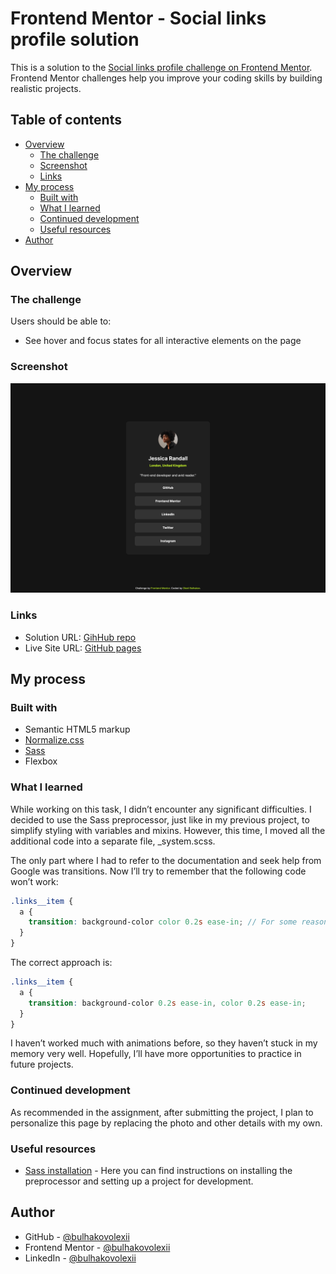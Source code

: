 # Frontend Mentor - Social links profile solution

This is a solution to the [Social links profile challenge on Frontend Mentor](https://www.frontendmentor.io/challenges/social-links-profile-UG32l9m6dQ). Frontend Mentor challenges help you improve your coding skills by building realistic projects.

## Table of contents

- [Overview](#overview)
  - [The challenge](#the-challenge)
  - [Screenshot](#screenshot)
  - [Links](#links)
- [My process](#my-process)
  - [Built with](#built-with)
  - [What I learned](#what-i-learned)
  - [Continued development](#continued-development)
  - [Useful resources](#useful-resources)
- [Author](#author)

## Overview

### The challenge

Users should be able to:

- See hover and focus states for all interactive elements on the page

### Screenshot

![](./screenshots/desktop.png)

### Links

- Solution URL: [GihHub repo](http://github.com/bulhakovolexii/social-links-profile/)
- Live Site URL: [GitHub pages](http://bulhakovolexii.github.io/social-links-profile/)

## My process

### Built with

- Semantic HTML5 markup
- [Normalize.css](https://necolas.github.io/normalize.css/)
- [Sass](http://sass-lang.com/)
- Flexbox

### What I learned

While working on this task, I didn’t encounter any significant difficulties. I decided to use the Sass preprocessor, just like in my previous project, to simplify styling with variables and mixins. However, this time, I moved all the additional code into a separate file, \_system.scss.

The only part where I had to refer to the documentation and seek help from Google was transitions. Now I’ll try to remember that the following code won’t work:

```scss
.links__item {
  a {
    transition: background-color color 0.2s ease-in; // For some reason, I thought I could list all the properties to apply the animation to.
  }
}
```

The correct approach is:

```scss
.links__item {
  a {
    transition: background-color 0.2s ease-in, color 0.2s ease-in;
  }
}
```

I haven’t worked much with animations before, so they haven’t stuck in my memory very well. Hopefully, I’ll have more opportunities to practice in future projects.

### Continued development

As recommended in the assignment, after submitting the project, I plan to personalize this page by replacing the photo and other details with my own.

### Useful resources

- [Sass installation](https://sass-lang.com/install/) - Here you can find instructions on installing the preprocessor and setting up a project for development.

## Author

- GitHub - [@bulhakovolexii](https://github.com/bulhakovolexii)
- Frontend Mentor - [@bulhakovolexii](https://www.frontendmentor.io/profile/bulhakovolexii)
- LinkedIn - [@bulhakovolexii](https://www.linkedin.com/in/bulhakovolexii/)
